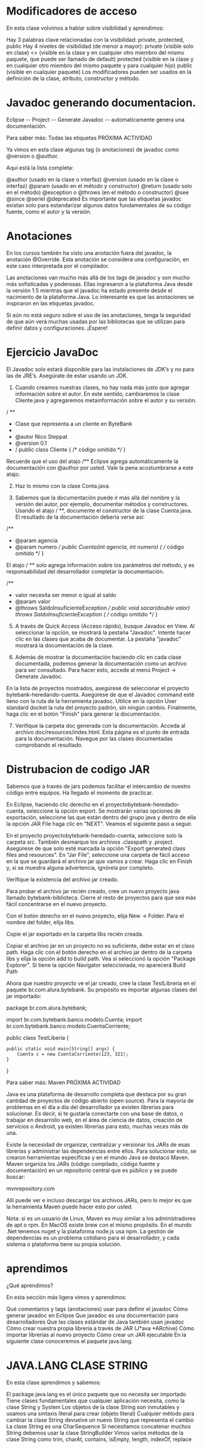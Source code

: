 # Modificadores de acceso

En esta clase volvimos a hablar sobre visibilidad y aprendimos:

Hay 3 palabras clave relacionadas con la visibilidad: private, protected, public
Hay 4 niveles de visibilidad (de menor a mayor):
private (visible solo en clase)
<<package private>> (visible en la clase y en cualquier otro miembro del mismo paquete, que puede ser llamado de default)
protected (visible en la clase y en cualquier otro miembro del mismo paquete y para cualquier hijo)
public (visible en cualquier paquete)
Los modificadores pueden ser usados en la definición de la clase, atributo, constructor y método.


# Javadoc  generando documentacion.
Eclipse -- Project -- Generate Javadoc -- automaticamente genera una documentación.

Para saber más: Todas las etiquetas
PRÓXIMA ACTIVIDAD

Ya vimos en esta clase algunas tag (o anotaciones) de javadoc como @version o @author.

Aquí está la lista completa:

@author (usado en la clase o interfaz)
@version (usado en la clase o interfaz)
@param (usado en el método y constructor)
@return (usado solo en el método)
@exception o @throws (en el método o constructor)
@see
@since
@seriel
@deprecated
Es importante que las etiquetas javadoc existan solo para estandarizar algunos datos fundamentales de su código fuente, como el autor y la versión.


# Anotaciones 
En los cursos también ha visto una anotación fuera del javadoc, la anotación @Override. Esta anotación se considera una configuración, en este caso interpretada por el compilador.

Las anotaciones van mucho más allá de los tags de javadoc y son mucho más sofisticadas y poderosas. Ellas ingresaron a la plataforma Java desde la versión 1.5 mientras que el javadoc ha estado presente desde el nacimiento de la plataforma Java. Lo interesante es que las anotaciones se inspiraron en las etiquetas javadoc.

Si aún no está seguro sobre el uso de las anotaciones, tenga la seguridad de que aún verá muchas usadas por las bibliotecas que se utilizan para definir datos y configuraciones. ¡Espere!

# Ejercicio JavaDoc 
El Javadoc solo estará disponible para las instalaciones de JDK’s y no para las de JRE’s. Asegúrate de estar usando un JDK.

1) Cuando creamos nuestras clases, no hay nada más justo que agregar información sobre el autor. En este sentido, cambiaremos la clase Cliente.java y agregaremos metainformación sobre el autor y su versión.

/ **
* Clase que representa a un cliente en ByteBank
*
* @autor Nico Steppat
* @version 0.1
* /
public class Cliente {
    /* código omitido */
}

Recuerde que el uso del atajo /** Eclipse agrega automáticamente la documentación con @author por usted. Vale la pena acostumbrarse a este atajo.

2) Haz lo mismo con la clase Conta.java.

3) Sabemos que la documentación puede ir más allá del nombre y la versión del autor, por ejemplo, documentar métodos y constructores. Usando el atajo / **, documente el constructor de la clase Cuenta.java. El resultado de la documentación debería verse así:


/**
* @param agencia
* @param numero
*/
public Cuenta(int agencia, int numero) {
    /* código omitido */
}

El atajo / ** solo agrega información sobre los parámetros del método, y es responsabilidad del desarrollador completar la documentación.

/**
* valor necesita ser menor o igual al saldo
* @param valor 
* @throws SaldoInsuficienteException
*/
public void sacar(double valor) throws SaldoInsuficienteException {
    /* código omitido */
}

5) A través de Quick Access (Acceso rápido), busque Javadoc en View. Al seleccionar la opción, se mostrará la pestaña "Javadoc". Intente hacer clic en las clases que acaba de documentar. La pestaña "javadoc" mostrará la documentación de la clase.

6) Además de mostrar la documentación haciendo clic en cada clase documentada, podemos generar la documentación como un archivo para ser consultado. Para hacer esto, accede al menú Project -> Generate Javadoc.

En la lista de proyectos mostrados, asegúrese de seleccionar el proyecto bytebank-heredando-cuenta. Asegúrese de que el Javadoc command esté lleno con la ruta de la herramienta javadoc. Utilice en la opción User standard docket la ruta del proyecto padrón, sin ningún cambio. Finalmente, haga clic en el botón "Finish" para generar la documentación.

7) Verifique la carpeta doc generada con la documentación. Acceda al archivo doc/resources/index.html. Esta página es el punto de entrada para la documentación. Navegue por las clases documentadas comprobando el resultado.



# Distrubacion de codigo JAR
Sabemos que a través de jars podemos facilitar el intercambio de nuestro código entre equipos. Ha llegado el momento de practicar.

En Eclipse, haciendo clic derecho en el proyectobytebank-heredado-cuenta, seleccione la opción export. Se mostrarán varias opciones de exportación, seleccione las que están dentro del grupo java y dentro de ella la opción JAR File haga clic en "NEXT". Veamos el siguiente paso a seguir.

En el proyecto proyectobytebank-heredado-cuenta, seleccione solo la carpeta src. También desmarque los archivos .classpath y .project. Asegúrese de que solo esté marcada la opción "Export generated class files and resources". En "Jar File", seleccione una carpeta de fácil acceso en la que se guardará el archivo jar que vamos a crear. Haga clic en Finish y, si se muestra alguna advertencia, ignórela por completo.

Verifique la existencia del archivo jar creado.

Para probar el archivo jar recién creado, cree un nuevo proyecto java llamado bytebank-biblioteca. Cierre el resto de proyectos para que sea más fácil concentrarse en el nuevo proyecto.

Con el botón derecho en el nuevo proyecto, elija New -> Folder. Para el nombre del folder, elija libs.

Copie el jar exportado en la carpeta libs recién creada.

Copiar el archivo jar en un proyecto no es suficiente, debe estar en el class path. Haga clic con el botón derecho en el archivo jar dentro de la carpeta libs y elija la opción add to build path. Vea si seleccionó la opción "Package Explorer". Si tiene la opción Navigator seleccionada, no aparecerá Build Path

Ahora que nuestro proyecto ve el jar creado, cree la clase TestLibreria en el paquete br.com.alura.bytebank. Su propósito es importar algunas clases del jar importado:

package br.com.alura.bytebank;


import br.com.bytebank.banco.modelo.Cuenta;
import br.com.bytebank.banco.modelo.CuentaCorriente;


public class TestLiberia {


    public static void main(String[] args) {
        Cuenta c = new CuentaCorriente(123, 321);
    }
}


Para saber más: Maven
PRÓXIMA ACTIVIDAD

Java es una plataforma de desarrollo completa que destaca por su gran cantidad de proyectos de código abierto (open source). Para la mayoría de problemas en el día a día del desarrollador ya existen librerías para solucionar. Es decir, si te gustaría conectarte con una base de datos, o trabajar en desarrollo web, en el área de ciencia de datos, creación de servicios o Android, ya existen librerías para esto, muchas veces más de una.

Existe la necesidad de organizar, centralizar y versionar los JARs de esas librerías y administrar las dependencias entre ellos. Para solucionar esto, se crearon herramientas específicas y en el mundo Java se destacó Maven. Maven organiza los JARs (código compilado, código fuente y documentación) en un repositorio central que es público y se puede buscar:

mvnrepository.com

Allí puede ver e incluso descargar los archivos JARs, pero lo mejor es que la herramienta Maven puede hacer esto por usted.

Nota: si es un usuario de Linux, Maven es muy similar a los administradores de apt o rpm. En MacOS existe brew con el mismo propósito. En el mundo .Net tenemos nuget y la plataforma node.js usa npm. La gestión de dependencias es un problema cotidiano para el desarrollador, y cada sistema o plataforma tiene su propia solución.

# aprendimos
¿Qué aprendimos?

En esta sección más ligera vimos y aprendimos:

Qué comentarios y tags (anotaciones) usar para definir el javadoc
Cómo generar javadoc en Eclipse
Que javadoc es una documentación para desarrolladores
Que las clases estándar de Java también usan javadoc
Cómo crear nuestra propia librería a través de JAR (J*ava *ARchive)
Cómo importar librerías al nuevo proyecto
Cómo crear un JAR ejecutable
En la siguiente clase conoceremos el paquete java.lang.



# JAVA.LANG CLASE STRING

En esta clase aprendimos y sabemos:

El package java.lang es el único paquete que no necesita ser importado
Tiene clases fundamentales que cualquier aplicación necesita, como la clase String y System
Los objetos de la clase String son inmutables y usamos una sintaxis literal para crear (objeto literal)
Cualquier método para cambiar la clase String devuelve un nuevo String que representa el cambio
La clase String es una CharSequence
Si necesitamos concatenar muchos String debemos usar la clase StringBuilder
Vimos varios métodos de la clase String como trim, charAt, contains, isEmpty, length, indexOf, replace